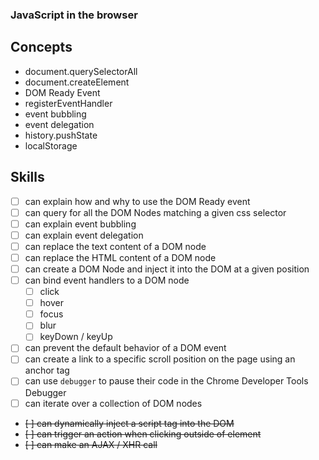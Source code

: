 ### JavaScript in the browser


## Concepts


* document.querySelectorAll
* document.createElement
* DOM Ready Event
* registerEventHandler
* event bubbling
* event delegation
* history.pushState
* localStorage


## Skills

- [ ] can explain how and why to use the DOM Ready event
- [ ] can query for all the DOM Nodes matching a given css selector
- [ ] can explain event bubbling
- [ ] can explain event delegation
- [ ] can replace the text content of a DOM node
- [ ] can replace the HTML content of a DOM node
- [ ] can create a DOM Node and inject it into the DOM at a given position
- [ ] can bind event handlers to a DOM node
  - [ ] click
  - [ ] hover
  - [ ] focus
  - [ ] blur
  - [ ] keyDown / keyUp
- [ ] can prevent the default behavior of a DOM event
- [ ] can create a link to a specific scroll position on the page using an anchor tag
- [ ] can use `debugger` to pause their code in the Chrome Developer Tools Debugger
- [ ] can iterate over a collection of DOM nodes
- ~~[ ] can dynamically inject a script tag into the DOM~~
- ~~[ ] can trigger an action when clicking outside of element~~
- ~~[ ] can make an AJAX / XHR call~~

